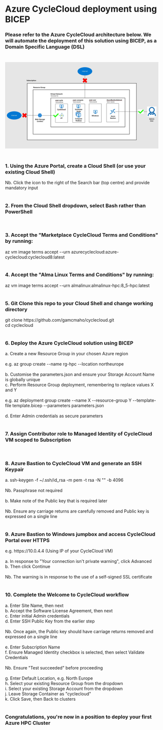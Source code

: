 # Azure CycleCloud deployment using BICEP

<h3>Please refer to the Azure CycleCloud architecture below.  We will automate the deployment of this solution using BICEP, as a Domain Specific Language (DSL)
<br>
<br>
<br>
<img src="https://github.com/gamcmaho/cyclecloud/blob/main/CycleCloud.jpg">
<br>
<br>
<h3>1. Using the Azure Portal, create a Cloud Shell (or use your existing Cloud Shell)</h3>
Nb. Click the icon to the right of the Search bar (top centre) and provide mandatory input
<br>
<br>
<h3>2. From the Cloud Shell dropdown, select Bash rather than PowerShell</h3>
<br>
<h3>3. Accept the "Marketplace CycleCloud Terms and Conditions" by running:</h3>
az vm image terms accept --urn azurecyclecloud:azure-cyclecloud:cyclecloud8:latest
<br>
<br>
<h3>4. Accept the "Alma Linux Terms and Conditions" by running:</h3>
az vm image terms accept --urn almalinux:almalinux-hpc:8_5-hpc:latest
<br>
<br>
<h3>5. Git Clone this repo to your Cloud Shell and change working directory</h3>
git clone https://github.com/gamcmaho/cyclecloud.git
<br>
cd cyclecloud
<br>
<br>
<h3>6. Deploy the Azure CycleCloud solution using BICEP</h3>
a. Create a new Resource Group in your chosen Azure region
<br>
<br>
e.g. az group create --name rg-hpc --location northeurope
<br>
<br>
b. Customise the parameters.json and ensure your Storage Account Name is globally unique
<br>
c. Perform Resource Group deployment, remembering to replace values X and Y
<br>
<br>
e.g. az deployment group create --name X --resource-group Y --template-file template.bicep --parameters parameters.json
<br>
<br>
d. Enter Admin credentials as secure parameters
<br>
<br>
<h3>7. Assign Contributor role to Managed Identity of CycleCloud VM scoped to Subscription</h3>
<br>
<h3>8. Azure Bastion to CycleCloud VM and generate an SSH Keypair</h3>
a. ssh-keygen -f ~/.ssh/id_rsa -m pem -t rsa -N "" -b 4096
<br>
<br>Nb.  Passphrase not required
<br>
<br>
b. Make note of the Public key that is required later
<br>
<br>
Nb. Ensure any carriage returns are carefully removed and Public key is expressed on a single line
<br>
<br>
<h3>9. Azure Bastion to Windows jumpbox and access CycleCloud Portal over HTTPS</h3>
e.g. https://10.0.4.4  (Using IP of your CycleCloud VM)
<br>
<br>
a. In response to "Your connection isn't private warning", click Advanced
<br>
b. Then click Continue
<br>
<br>
Nb. The warning is in response to the use of a self-signed SSL certificate
<br>
<br>
<h3>10. Complete the Welcome to CycleCloud workflow</h3>
a. Enter Site Name, then next
<br>
b. Accept the Software License Agreement, then next
<br>
c. Enter initial Admin credentials
<br>
d. Enter SSH Public Key from the earlier step
<br>
<br>Nb. Once again, the Public key should have carriage returns removed and expressed on a single line
<br>
<br>
e. Enter Subscription Name
<br>
f. Ensure Managed Identity checkbox is selected, then select Validate Credentials
<br>
<br>Nb. Ensure "Test succeeded" before proceeding
<br>
<br>
g. Enter Default Location, e.g. North Europe
<br>
h. Select your existing Resource Group from the dropdown
<br>
i. Select your existing Storage Account from the dropdown
<br>
j. Leave Storage Container as "cyclecloud"
<br>
k. Click Save, then Back to clusters
<br>
<br>
<h3>Congratulations, you're now in a position to deploy your first Azure HPC Cluster</h3>
